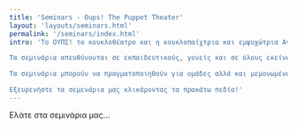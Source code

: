 ```yaml
---
title: 'Seminars - Oups! The Puppet Theater'
layout: 'layouts/seminars.html'
permalink: '/seminars/index.html'
intro: 'Το ΟΥΠΣ! το κουκλοθέατρο και η κουκλοπαίχτρια και εμψυχώτρια Αγγελική Γουναρίδη παρουσιάζει σεμινάρια για ενήλικες που σκοπό έχουν να ξεκλειδώσουν τα μυστικά του παιχνιδιού και του κουκλοθέατρου.

Τα σεμινάρια απευθύνονται σε εκπαιδευτικούς, γονείς και σε όλους εκείνους που ασχολούνται με τα παιδιά και με τις παραστατικές τέχνες.

Τα σεμινάρια μπορούν να πραγματοποιηθούν για ομάδες αλλά και μεμονωμένους μαθητές. Η διάρκεια μπορεί να ποικίλει ανάλογα.

Εξευρενήστε τα σεμενάρια μας κλικάροντας τα πρακάτω πεδία!'
---
```


Ελάτε στα σεμινάρια μας...